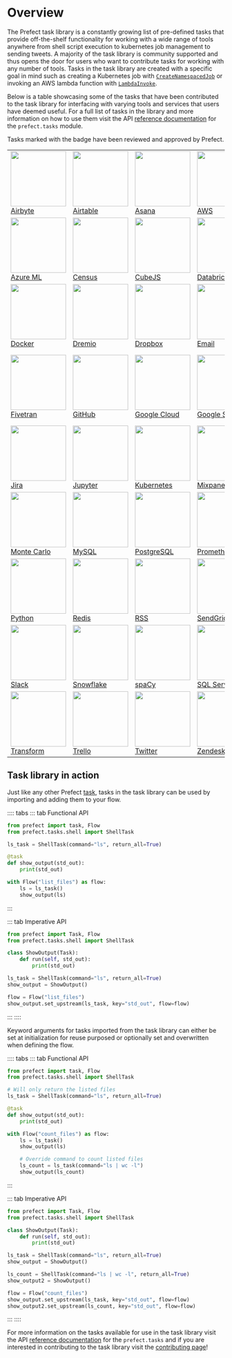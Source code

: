 # Overview

The Prefect task library is a constantly growing list of pre-defined tasks that provide off-the-shelf
functionality for working with a wide range of tools anywhere from shell script execution to kubernetes
job management to sending tweets. A majority of the task library is community supported and thus opens
the door for users who want to contribute tasks for working with any number of tools. Tasks in the task
library are created with a specific goal in mind such as creating a Kubernetes job with
[`CreateNamespacedJob`](/api/latest/tasks/kubernetes.html#createnamespacedjob) or invoking an AWS lambda
function with [`LambdaInvoke`](/api/latest/tasks/aws.html#lambdainvoke).

Below is a table showcasing some of the tasks that have been contributed to the task library for
interfacing with varying tools and services that users have deemed useful. For a full list of tasks in
the library and more information on how to use them visit the API [reference documentation](/api/latest)
for the `prefect.tasks` module.

Tasks marked with the <Badge text="Verified" type="success" vertical="middle"></Badge> badge have been reviewed and approved by Prefect.

<ClientOnly>
<table>
  <tr>
    <td><Badge text="Verified" type="success"></Badge><img src="/logos/airbyte.png" height="128" width="128" style="max-height: 128px; max-width: 128px;"><a href="https://docs.prefect.io/api/latest/tasks/airbyte.html">Airbyte</a></td>
    <td><img src="/logos/airtable.png" height="128" width="128" style="max-height: 128px; max-width: 128px;"><a href="https://docs.prefect.io/api/latest/tasks/airtable.html">Airtable</a></td>
    <td><img src="/logos/asana_logo.png" height="128" width="128" style="max-height: 128px; max-width: 128px;"><a href="https://docs.prefect.io/api/latest/tasks/asana.html">Asana</a></td>
    <td><img src="/logos/aws.png" height="128" width="128" style="max-height: 128px; max-width: 128px;"><a href="https://docs.prefect.io/api/latest/tasks/aws.html">AWS</a></td>
    <td><img src="/logos/azure.png" height="128" width="128" style="max-height: 128px; max-width: 128px;"><a href="https://docs.prefect.io/api/latest/tasks/azure.html">Azure</a></td>
  </tr>
  <tr>
    <td><img src="/logos/azure_ml.png" height="128" width="128" style="max-height: 128px; max-width: 128px;"><a href="https://docs.prefect.io/api/latest/tasks/azureml.html">Azure ML</a></td>
    <td><Badge text="Verified" type="success"><img src="/logos/census.png" height="128" width="128" style="max-height: 128px; max-width: 128px;"><a href="https://docs.prefect.io/api/latest/tasks/census.html">Census</a></td>
    <td><img src="/logos/cubejs.png" height="128" width="128" style="max-height: 128px; max-width: 128px;"><a href="https://docs.prefect.io/api/latest/tasks/cubejs.html">CubeJS</a></td>
    <td><img src="/logos/databricks.png" height="128" width="128" style="max-height: 128px; max-width: 128px;"><a href="https://docs.prefect.io/api/latest/tasks/databricks.html">Databricks</a></td>
    <td><Badge text="Verified" type="success"></Badge><img src="/logos/dbt.png" height="128" width="128" style="max-height: 128px; max-width: 128px;"><a href="https://docs.prefect.io/api/latest/tasks/dbt.html">dbt</a></td>
  </tr>
  <tr>
    <td><img src="/logos/docker.png" height="128" width="128" style="max-height: 128px; max-width: 128px;"><a href="https://docs.prefect.io/api/latest/tasks/docker.html">Docker</a></td>
    <td><img src="/logos/dremio.png" height="128" width="128" style="max-height: 128px; max-width: 128px;"><a href="https://docs.prefect.io/api/latest/tasks/dremio.html">Dremio</a></td>
    <td><img src="/logos/dropbox.png" height="128" width="128" style="max-height: 128px; max-width: 128px;"><a href="https://docs.prefect.io/api/latest/tasks/dropbox.html">Dropbox</a></td>
    <td><img src="/logos/email.png" height="128" width="128" style="max-height: 128px; max-width: 128px;"><a href="https://docs.prefect.io/api/latest/tasks/notifications.html#emailtask">Email</a></td>
    <td><Badge text="Verified" type="success"></Badge><img src="/logos/firebolt.png" height="128" width="128" style="max-height: 128px; max-width: 128px;"><a href="https://docs.prefect.io/api/latest/tasks/firebolt.html">Firebolt</a></td>
  </tr>
  <tr>
    <td><Badge text="Verified" type="success"></Badge><img src="/logos/fivetran.png" height="128" width="128" style="max-height: 128px; max-width: 128px;"><a href="https://docs.prefect.io/api/latest/tasks/fivetran.html">Fivetran</a></td>
    <td><img src="/logos/github.png" height="128" width="128" style="max-height: 128px; max-width: 128px;"><a href="https://docs.prefect.io/api/latest/tasks/github.html">GitHub</a></td>
    <td><img src="/logos/google_cloud.png" height="128" width="128" style="max-height: 128px; max-width: 128px;"><a href="https://docs.prefect.io/api/latest/tasks/gcp.html">Google Cloud</a></td>
    <td><img src="/logos/sheets.png" height="128" width="128" style="max-height: 128px; max-width: 128px;"><a href="https://docs.prefect.io/api/latest/tasks/gsheets.html">Google Sheets</a></td>
    <td><Badge text="Verified" type="success"></Badge><img src="/logos/ge.png" height="128" width="128" style="max-height: 128px; max-width: 128px;"><a href="https://docs.prefect.io/api/latest/tasks/great_expectations.html">Great Expectations</a></td>
  </tr>
  <tr>
    <td><img src="/logos/jira.png" height="128" width="128" style="max-height: 128px; max-width: 128px;"><a href="https://docs.prefect.io/api/latest/tasks/jira.html">Jira</a></td>
    <td><img src="/logos/jupyter.png" height="128" width="128" style="max-height: 128px; max-width: 128px;"><a href="https://docs.prefect.io/api/latest/tasks/jupyter.html">Jupyter</a></td>
    <td><img src="/logos/kubernetes.png" height="128" width="128" style="max-height: 128px; max-width: 128px;"><a href="https://docs.prefect.io/api/latest/tasks/kubernetes.html">Kubernetes</a></td>
    <td><img src="/logos/mixpanel.png" height="128" width="128" style="max-height: 128px; max-width: 128px;"><a href="https://docs.prefect.io/api/latest/tasks/mixpanel.html">Mixpanel</a></td>
    <td><img src="/logos/monday.png" height="128" width="128" style="max-height: 128px; max-width: 128px;"><a href="https://docs.prefect.io/api/latest/tasks/monday.html">Monday</a></td>
  </tr>
  <tr>
    <td><Badge text="Verified" type="success"></Badge><img src="/logos/monte_carlo.png" height="128" width="128" style="max-height: 128px; max-width: 128px;"><a href="https://docs.prefect.io/api/latest/tasks/monte_carlo.html">Monte Carlo</a></td>
    <td><img src="/logos/mysql.png" height="128" width="128" style="max-height: 128px; max-width: 128px;"><a href="https://docs.prefect.io/api/latest/tasks/mysql.html">MySQL</a></td>
    <td><img src="/logos/postgres.png" height="128" width="128" style="max-height: 128px; max-width: 128px;"><a href="https://docs.prefect.io/api/latest/tasks/postgres.html">PostgreSQL</a></td>
    <td><img src="/logos/prometheus.png" height="128" width="128" style="max-height: 128px; max-width: 128px;"><a href="https://docs.prefect.io/api/latest/tasks/prometheus.html">Prometheus</a></td>
    <td><img src="/logos/pushbullet.png" height="128" width="128" style="max-height: 128px; max-width: 128px;"><a href="https://docs.prefect.io/api/latest/tasks/notifications.html#pushbullettask">Pushbullet</a></td>
  </tr>
  <tr>
    <td><img src="/logos/python.png" height="128" width="128" style="max-height: 128px; max-width: 128px;"><a href="https://docs.prefect.io/api/latest/tasks/function.html">Python</a></td>
    <td><img src="/logos/redis.png" height="128" width="128" style="max-height: 128px; max-width: 128px;"><a href="https://docs.prefect.io/api/latest/tasks/redis.html">Redis</a></td>
    <td><img src="/logos/rlogo.png" height="128" width="128" style="max-height: 128px; max-width: 128px;"><a href="https://docs.prefect.io/api/latest/tasks/rss.html">RSS</a></td>
    <td><img src="/logos/sendgrid.png" height="128" width="128" style="max-height: 128px; max-width: 128px;"><a href="https://docs.prefect.io/api/latest/tasks/sendgrid.html">SendGrid</a></td>
    <td><img src="/logos/shell.png" height="128" width="128" style="max-height: 128px; max-width: 128px;"><a href="https://docs.prefect.io/api/latest/tasks/shell.html">Shell</a></td>
  </tr>
  <tr>
    <td><img src="/logos/slack.png" height="128" width="128" style="max-height: 128px; max-width: 128px;"><a href="https://docs.prefect.io/api/latest/tasks/notifications.html#slacktask">Slack</a></td>
    <td><img src="/logos/snowflake.png" height="128" width="128" style="max-height: 128px; max-width: 128px;"><a href="https://docs.prefect.io/api/latest/tasks/snowflake.html">Snowflake</a></td>
    <td><img src="/logos/spacy.png" height="128" width="128" style="max-height: 128px; max-width: 128px;"><a href="https://docs.prefect.io/api/latest/tasks/spacy.html">spaCy</a></td>
    <td><img src="/logos/sqlserverlogo.png" height="128" width="128" style="max-height: 128px; max-width: 128px;"><a href="https://docs.prefect.io/api/latest/tasks/sql_server.html">SQL Server</a></td>
    <td><img src="/logos/sqlite.png" height="128" width="128" style="max-height: 128px; max-width: 128px;"><a href="https://docs.prefect.io/api/latest/tasks/sqlite.html">SQLite</a></td>
  </tr>
  <tr>
    <td><Badge text="Verified" type="success"></Badge><img src="/logos/transform.png" height="128" width="128" style="max-height: 128px; max-width: 128px;"><a href="https://docs.prefect.io/api/latest/tasks/transform.html">Transform</a></td>
    <td><img src="/logos/trello.png" height="128" width="128" style="max-height: 128px; max-width: 128px;"><a href="https://docs.prefect.io/api/latest/tasks/trello.html">Trello</a></td>
    <td><img src="/logos/tlogo.png" height="128" width="128" style="max-height: 128px; max-width: 128px;"><a href="https://docs.prefect.io/api/latest/tasks/twitter.html">Twitter</a></td>
    <td><img src="/logos/zendesk.png" height="128" width="128" style="max-height: 128px; max-width: 128px;"><a href="https://docs.prefect.io/api/latest/tasks/zendesk.html">Zendesk</a></td>
    <td></td>
  </tr>
</table>
</ClientOnly>

## Task library in action

Just like any other Prefect [task](/core/concepts/tasks.html), tasks in the task library can be
used by importing and adding them to your flow.

:::: tabs
::: tab Functional API

```python
from prefect import task, Flow
from prefect.tasks.shell import ShellTask

ls_task = ShellTask(command="ls", return_all=True)

@task
def show_output(std_out):
    print(std_out)

with Flow("list_files") as flow:
    ls = ls_task()
    show_output(ls)
```

:::

::: tab Imperative API

```python
from prefect import Task, Flow
from prefect.tasks.shell import ShellTask

class ShowOutput(Task):
    def run(self, std_out):
        print(std_out)

ls_task = ShellTask(command="ls", return_all=True)
show_output = ShowOutput()

flow = Flow("list_files")
show_output.set_upstream(ls_task, key="std_out", flow=flow)
```

:::
::::

Keyword arguments for tasks imported from the task library can either be set at initialization for reuse
purposed or optionally set and overwritten when defining the flow.

:::: tabs
::: tab Functional API

```python
from prefect import task, Flow
from prefect.tasks.shell import ShellTask

# Will only return the listed files
ls_task = ShellTask(command="ls", return_all=True)

@task
def show_output(std_out):
    print(std_out)

with Flow("count_files") as flow:
    ls = ls_task()
    show_output(ls)

    # Override command to count listed files
    ls_count = ls_task(command="ls | wc -l")
    show_output(ls_count)
```

:::

::: tab Imperative API

```python
from prefect import Task, Flow
from prefect.tasks.shell import ShellTask

class ShowOutput(Task):
    def run(self, std_out):
        print(std_out)

ls_task = ShellTask(command="ls", return_all=True)
show_output = ShowOutput()

ls_count = ShellTask(command="ls | wc -l", return_all=True)
show_output2 = ShowOutput()

flow = Flow("count_files")
show_output.set_upstream(ls_task, key="std_out", flow=flow)
show_output2.set_upstream(ls_count, key="std_out", flow=flow)
```

:::
::::

For more information on the tasks available for use in the task library visit the API
[reference documentation](/api/latest) for the `prefect.tasks` and if you are interested in contributing to the task library visit the [contributing page](/core/task_library/contributing.html)!
